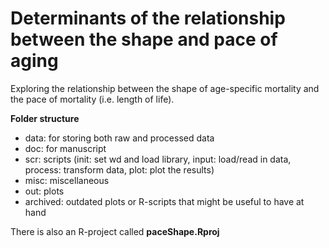 Determinants of the relationship between the shape and pace of aging
=================================================

Exploring the relationship between the shape of age-specific mortality and the pace of mortality (i.e. length of life).

**Folder structure**

* data: for storing both raw and processed data
* doc: for manuscript
* scr: scripts (init: set wd and load library, input: load/read in data, process: transform data, plot: plot the results)
* misc: miscellaneous 
* out: plots
* archived: outdated plots or R-scripts that might be useful to have at hand


There is also an R-project called __paceShape.Rproj__



